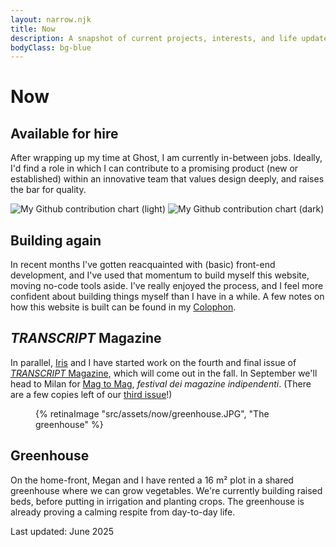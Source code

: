 ```yaml
---
layout: narrow.njk
title: Now
description: A snapshot of current projects, interests, and life updates.
bodyClass: bg-blue
---
```


# Now

## Available for hire
After wrapping up my time at Ghost, I am currently in-between jobs. Ideally, I'd find a role in which I can contribute to a promising product (new or established) within an innovative team that values design deeply, and raises the bar for quality. 

<img src="https://ghchart.rshah.org/dvdwinden" class="block dark:hidden" alt="My Github contribution chart (light)" />
<img src="https://ghchart.rshah.org/64748b/dvdwinden" class="hidden dark:block" alt="My Github contribution chart (dark)" />

## Building again
In recent months I've gotten reacquainted with (basic) front-end development, and I've used that momentum to build myself this website, moving no-code tools aside. I've really enjoyed the process, and I feel more confident about building things myself than I have in a while. A few notes on how this website is built can be found in my [Colophon](/colophon "Colophon").

## _TRANSCRIPT_ Magazine
In parallel, [Iris](http://iriscuppen.com "Iris Cuppen") and I have started work on the fourth and final issue of [_TRANSCRIPT_ Magazine](http://transcriptmag.com "TRANSCRIPT Magazine"), which will come out in the fall. In September we'll head to Milan for [Mag to Mag](https://magtomag.com/en "Mag to Mag festival"), _festival dei magazine indipendenti_. (There are a few copies left of our [third issue](http://transcriptmag.store/issue-three "TRANSCRIPT Magazine: issue three")!)


<figure>
{% retinaImage "src/assets/now/greenhouse.JPG", "The greenhouse" %}
</figure>

## Greenhouse
On the home-front, Megan and I have rented a 16 m² plot in a shared greenhouse where we can grow vegetables. We're currently building raised beds, before putting in irrigation and planting crops. The greenhouse is already proving a calming respite from day-to-day life.

<span class="font-sans text-sm font-medium uppercase tracking-widest text-black/50 dark:text-white/50">Last updated: June 2025</span>

